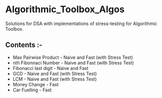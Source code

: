 # Algorithmic_Toolbox_Algos

Solutions for DSA with implementations of stress-testing for Algorithmic Toolbox.

## Contents :-

* Max Pairwise Product - Naive and Fast (with Stress Test)
* nth Fibonnaci Number - Naive and Fast (with Stress Test)
* Fibonacci last digit - Naive and Fast
* GCD - Naive and Fast (with Stress Test)
* LCM - Naive and Fast (with Stress Test)
* Money Change - Fast
* Car Fuelling - Fast
